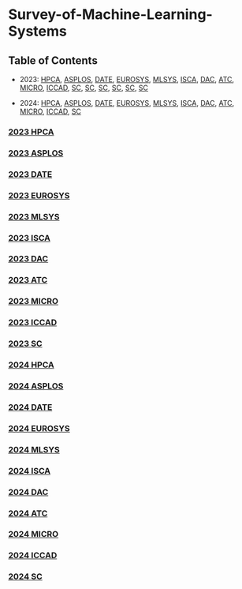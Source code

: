 # Survey-of-Machine-Learning-Systems

## Table of Contents
- 2023:  [HPCA](#2023-hpca), [ASPLOS](#2023-asplos), [DATE](#2023-date), [EUROSYS](#2023-eurosys), [MLSYS](#2023-MLSys), [ISCA](#2023-isca), [DAC](#2023-dac), [ATC](#2023-atc), [MICRO](#2023-MICRO), [ICCAD](#2023-ICCAD), [SC](#2023-SC),
  [SC](#2023-SC), [SC](#2023-SC), [SC](#2023-SC), [SC](#2023-SC), [SC](#2023-SC)

- 2024:  [HPCA](#2024-hpca), [ASPLOS](#2024-asplos), [DATE](#2024-date), [EUROSYS](#2024-eurosys), [MLSYS](#2024-MLSys), [ISCA](#2024-isca), [DAC](#2024-dac), [ATC](#2024-atc), [MICRO](#2024-MICRO), [ICCAD](#2024-ICCAD), [SC](#2024-SC) 

<!-- ****************************************************************** 2023 **************************************************************************** -->  

### [2023 HPCA](https://ieeexplore.ieee.org/xpl/conhome/10070856/proceeding)


### [2023 ASPLOS](https://dl.acm.org/doi/proceedings/10.1145/3567955)


### [2023 DATE](https://ieeexplore.ieee.org/xpl/conhome/10136870/proceeding)


### [2023 EUROSYS](https://dl.acm.org/doi/proceedings/10.1145/3552326)


### [2023 MLSYS](https://proceedings.mlsys.org/paper_files/paper/2023)


### [2023 ISCA](https://dl.acm.org/doi/proceedings/10.1145/3579371)


### [2023 DAC](https://ieeexplore.ieee.org/xpl/conhome/10247654/proceeding)


### [2023 ATC](https://www.usenix.org/conference/atc23/technical-sessions#accordion)


### [2023 MICRO](https://dl.acm.org/doi/proceedings/10.1145/3613424)


### [2023 ICCAD](https://ieeexplore.ieee.org/xpl/conhome/10323590/proceeding)


### [2023 SC](https://dl.acm.org/doi/proceedings/10.1145/3581784)


<!-- ****************************************************************** 2024 **************************************************************************** -->  

### [2024 HPCA](https://ieeexplore.ieee.org/xpl/conhome/10476359/proceeding)


### [2024 ASPLOS](https://dl.acm.org/doi/proceedings/10.1145/3617232)


### [2024 DATE](https://ieeexplore.ieee.org/xpl/conhome/10546498/proceeding)


### [2024 EUROSYS](https://dl.acm.org/doi/proceedings/10.1145/3627703)


### [2024 MLSYS](https://proceedings.mlsys.org/paper_files/paper/2024)


### [2024 ISCA](https://www.iscaconf.org/isca2024/program/)


### [2024 DAC](https://61dac.conference-program.com/)


### [2024 ATC](https://www.usenix.org/conference/atc24/technical-sessions)


### [2024 MICRO](https://microarch.org/micro57/)


### [2024 ICCAD](https://2024.iccad.com/accepted-papers)


### [2024 SC](https://sc24.conference-program.com/)
